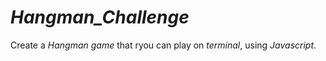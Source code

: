 # *Hangman_Challenge*

Create a *Hangman game* that ryou can play on *terminal*, using *Javascript*.
